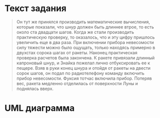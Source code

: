 # Текст задания
> Он тут же принялся производить математические вычисления, которые показали, что шнур должен быть длиннее втрое, то есть около ста двадцати шагов. Когда же стали производить практическую проверку, то оказалось, что и эту цифру пришлось увеличить еще в два раза. При включении прибора невесомости силу тяжести можно было ощущать, только находясь примерно в двухстах сорока шагах от ракеты. Наконец практическая проверка расчетов была закончена. К ракете привязали длинный капроновый шнур, и Знайка пожелал лично отбуксировать ее к пещере. Взяв в руки конец шнура и отойдя от ракеты на двести сорок шагов, он подал по радиотелефону команду включить прибор невесомости. Фуксия тотчас включила прибор. Потеряв вес, ракета медленно отделилась от поверхности Луны и поднялась вверх.</p>
# UML диаграмма
